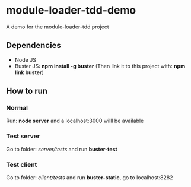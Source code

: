 module-loader-tdd-demo
======================

A demo for the module-loader-tdd project

## Dependencies
- Node JS
- Buster JS: **npm install -g buster** (Then link it to this project with: **npm link buster**)

## How to run

### Normal
Run: **node server** and a localhost:3000 willl be available

### Test server
Go to folder: *server/tests* and run **buster-test**

### Test client
Go to folder: *client/tests* and run **buster-static**, go to localhost:8282
